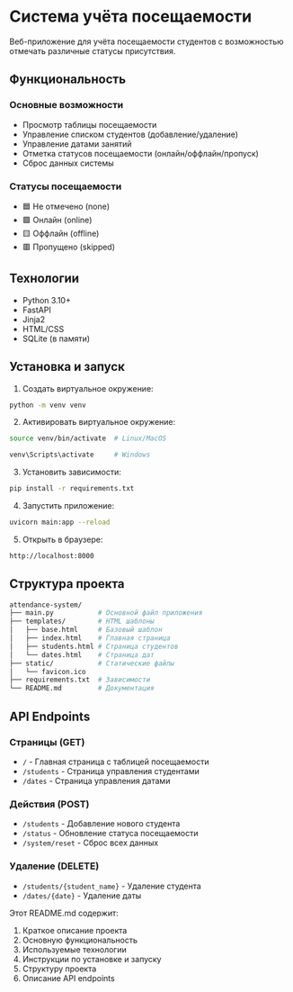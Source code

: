 # Система учёта посещаемости

Веб-приложение для учёта посещаемости студентов с возможностью отмечать различные статусы присутствия.

## Функциональность

### Основные возможности
- Просмотр таблицы посещаемости
- Управление списком студентов (добавление/удаление)
- Управление датами занятий
- Отметка статусов посещаемости (онлайн/оффлайн/пропуск)
- Сброс данных системы

### Статусы посещаемости
- 🟦 Не отмечено (none)
- 🟩 Онлайн (online)
- 🟨 Оффлайн (offline)
- 🟥 Пропущено (skipped)

## Технологии
- Python 3.10+
- FastAPI
- Jinja2
- HTML/CSS
- SQLite (в памяти)

## Установка и запуск

1. Создать виртуальное окружение: 
```bash
python -m venv venv
```
    
2. Активировать виртуальное окружение:
```bash 
source venv/bin/activate  # Linux/MacOS
```
```bash
venv\Scripts\activate     # Windows
```

3. Установить зависимости:
```bash
pip install -r requirements.txt
```

4. Запустить приложение:
```bash
uvicorn main:app --reload
```

5. Открыть в браузере:
```bash
http://localhost:8000
```

## Структура проекта
```bash
attendance-system/
├── main.py           # Основной файл приложения
├── templates/        # HTML шаблоны
│   ├── base.html     # Базовый шаблон
│   ├── index.html    # Главная страница
│   ├── students.html # Страница студентов
│   └── dates.html    # Страница дат
├── static/           # Статические файлы
│   └── favicon.ico
├── requirements.txt  # Зависимости
└── README.md         # Документация
```

## API Endpoints

### Страницы (GET)
- `/` - Главная страница с таблицей посещаемости
- `/students` - Страница управления студентами
- `/dates` - Страница управления датами

### Действия (POST)
- `/students` - Добавление нового студента
- `/status` - Обновление статуса посещаемости
- `/system/reset` - Сброс всех данных

### Удаление (DELETE)
- `/students/{student_name}` - Удаление студента
- `/dates/{date}` - Удаление даты


Этот README.md содержит:
1. Краткое описание проекта
2. Основную функциональность
3. Используемые технологии
4. Инструкции по установке и запуску
5. Структуру проекта
6. Описание API endpoints



